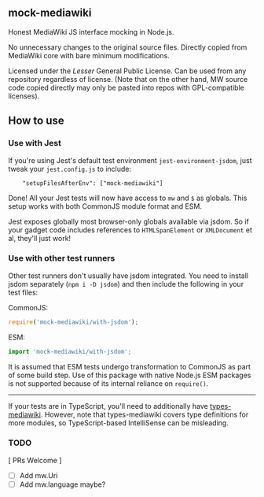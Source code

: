 ## mock-mediawiki

Honest MediaWiki JS interface mocking in Node.js.

No unnecessary changes to the original source files. Directly copied from MediaWiki core with bare minimum modifications.

Licensed under the _Lesser_ General Public License. Can be used from any repository regardless of license. (Note that on the other hand, MW source code copied directly may only be pasted into repos with GPL-compatible licenses).

## How to use 

### Use with Jest

If you're using Jest's default test environment `jest-environment-jsdom`, just tweak your `jest.config.js` to include:
```
    "setupFilesAfterEnv": ["mock-mediawiki"] 
```

Done! All your Jest tests will now have access to `mw` and `$` as globals. This setup works with both CommonJS module format and ESM.

Jest exposes globally most browser-only globals available via jsdom. So if your gadget code includes references to `HTMLSpanElement` or `XMLDocument` et al, they'll just work!

### Use with other test runners

Other test runners don't usually have jsdom integrated. You need to install jsdom separately (`npm i -D jsdom`) and then include the following in your test files:

CommonJS:
```js
require('mock-mediawiki/with-jsdom');
```

ESM:
```js
import 'mock-mediawiki/with-jsdom';
```
It is assumed that ESM tests undergo transformation to CommonJS as part of some build step. Use of this package with native Node.js ESM packages is not supported because of its internal reliance on `require()`.

----

If your tests are in TypeScript, you'll need to additionally have [types-mediawiki](https://github.com/wikimedia-gadgets/types-mediawiki). However, note that types-mediawiki covers type definitions for more modules, so TypeScript-based IntelliSense can be misleading.

### TODO

[ PRs Welcome ]

- [ ] Add mw.Uri
- [ ] Add mw.language maybe?